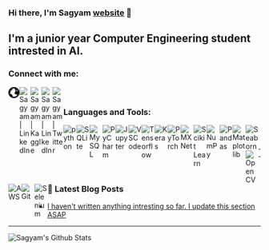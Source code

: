 ### Hi there, I'm Sagyam [website] 👋

## I'm a junior year Computer Engineering student intrested in AI.

### Connect with me:

[<img align="left" alt="Sagyam.com" width="22px" src="https://raw.githubusercontent.com/iconic/open-iconic/master/svg/globe.svg" />][website]
[<img align="left" alt="Sagyam | LinkedIn" width="22px" src="https://cdn.jsdelivr.net/npm/simple-icons@v3/icons/linkedin.svg" />][linkedin]
[<img align="left" alt="Sagyam | Kaggle" width="22px" src="https://cdn.jsdelivr.net/npm/simple-icons@v3/icons/kaggle.svg" />][kaggle]
[<img align="left" alt="Sagyam | LinkedIn" width="22px" src="https://cdn.jsdelivr.net/npm/simple-icons@3.3.0/icons/jupyter.svg" />][jovian ml]
[<img align="left" alt="Sagyam | Twitter" width="22px" src="https://cdn.jsdelivr.net/npm/simple-icons@v3/icons/twitter.svg" />][twitter]
<br />

### Languages and Tools:

<img align="left" alt="python" width="26px" src="https://upload.wikimedia.org/wikipedia/commons/thumb/c/c3/Python-logo-notext.svg/600px-Python-logo-notext.svg.png"/>

<img align="left" alt="SQLite" width="26px" src="https://upload.wikimedia.org/wikipedia/en/thumb/6/62/MySQL.svg/1200px-MySQL.svg.png"/>

<img align="left" alt="MySQL" width="26px" src="https://upload.wikimedia.org/wikipedia/commons/thumb/3/38/SQLite370.svg/1280px-SQLite370.svg.png"/>

<img align="left" alt="PyCharm" width="26px" src="https://upload.wikimedia.org/wikipedia/commons/thumb/a/a1/PyCharm_Logo.svg/1200px-PyCharm_Logo.svg.png"/>

<img align="left" alt="Jupyter" width="26px" src="https://upload.wikimedia.org/wikipedia/commons/thumb/3/38/Jupyter_logo.svg/1200px-Jupyter_logo.svg.png"/>

<img align="left" alt="VSCode" width="26px" src="https://upload.wikimedia.org/wikipedia/commons/thumb/9/9a/Visual_Studio_Code_1.35_icon.svg/1200px-Visual_Studio_Code_1.35_icon.svg.png"/>

<img align="left" alt="Tensorflow" width="26px" src="https://upload.wikimedia.org/wikipedia/commons/thumb/2/2d/Tensorflow_logo.svg/1200px-Tensorflow_logo.svg.png"/>

<img align="left" alt="Keras" width="26px" src="https://upload.wikimedia.org/wikipedia/commons/thumb/a/ae/Keras_logo.svg/1200px-Keras_logo.svg.png"/>

<img align="left" alt="PyTorch" width="26px" src="https://pytorch.org/assets/images/pytorch-logo.png"/>

<img align="left" alt="MXNet" width="26px" src="https://img.stackshare.io/service/8352/kxyKWxfA_400x400.jpg"/>

<img align="left" alt="Scikit Learn" width="26px" src="https://upload.wikimedia.org/wikipedia/commons/thumb/0/05/Scikit_learn_logo_small.svg/1024px-Scikit_learn_logo_small.svg.png"/>

<img align="left" alt="NumPy" width="26px" src="https://www.pngkey.com/png/full/96-961478_in-order-to-show-how-holoviews-works-well.png"/>

<img align="left" alt="Pandas" width="26px" src="https://numfocus.org/wp-content/uploads/2016/07/pandas-logo-300.png"/>

<img align="left" alt="Matplotlib" width="26px" src="https://upload.wikimedia.org/wikipedia/commons/thumb/0/01/Created_with_Matplotlib-logo.svg/128px-Created_with_Matplotlib-logo.svg.png"/>

<img align="left" alt="Seaborn" width="26px" src="https://seabornnetworks.com/2020/wp-content/uploads/2017/05/seaborn.jpg"/>

<img align="left" alt="OpenCV" width="26px" src="https://upload.wikimedia.org/wikipedia/commons/thumb/3/32/OpenCV_Logo_with_text_svg_version.svg/1200px-OpenCV_Logo_with_text_svg_version.svg.png"/>

<img align="left" alt="AWS" width="26px" src="https://upload.wikimedia.org/wikipedia/commons/thumb/9/93/Amazon_Web_Services_Logo.svg/1024px-Amazon_Web_Services_Logo.svg.png"/>

<img align="left" alt="Git" width="26px" src="https://git-scm.com/images/logos/downloads/Git-Icon-1788C.png"/>

<img align="left" alt="Selenium" width="26px" src="https://upload.wikimedia.org/wikipedia/commons/thumb/d/d5/Selenium_Logo.png/574px-Selenium_Logo.png"/>

<br />
<br />

---

---

### 📕 Latest Blog Posts

<!-- BLOG-POST-LIST:START -->

- [I haven't written anything intresting so far. I update this section ASAP](#)

---

<img align="left" alt="Sagyam's Github Stats" src="https://github-readme-stats.vercel.app/api?username=Sagyam&show_icons=true&hide_border=true" />

[website]: https://sagyamthapa.me
[linkedin]: https://www.linkedin.com/in/sagyam-thapa-b56586178/
[kaggle]: https://www.kaggle.com/sagyamthapa
[jovian ml]: https://jovian.ml/sagyamthapa32
[twitter]: https://twitter.com/sagyam21
